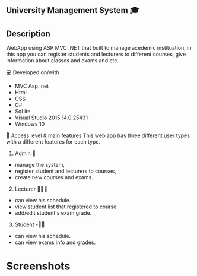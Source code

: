 
## University Management System 🎓

## Description 
WebApp using ASP MVC .NET that built to manage acedemic instituation,
in this app you can register students and lecturers to different courses, give information about classes and exams and etc.

💻 Developed on/with
* MVC Asp. net
* Html
* CSS
* C#
* SqLite
* Visual Studio 2015 14.0.25431
* Windows 10

👥 Access level & main features
This web app has three different user types with a different features for each type.
1. Admin 💼
* manage the system, 
* register student and lecturers to courses, 
* create new courses and exams.
2. Lecturer  👨‍👩‍🏫
* can view his schedule. 
* view student list that registered to course.
* add/edit student's exam grade.
3. Student -👨‍🎓
* can view his schedule. 
* can view exams info and grades.

# Screenshots



